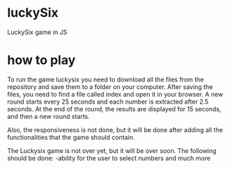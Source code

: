# luckySix
LuckySix game in JS

# how to play
To run the game luckysix you need to download all the files from the repository and save them to a folder on your computer.
After saving the files, you need to find a file called index and open it in your browser.
A new round starts every 25 seconds and each number is extracted after 2.5 seconds. At the end of the round, the results are displayed for 15 seconds, and then a new round starts.

Also, the responsiveness is not done, but it will be done after adding all the functionalities that the game should contain.

The Luckysix game is not over yet, but it will be over soon.
The following should be done:
-ability for the user to select numbers and much more